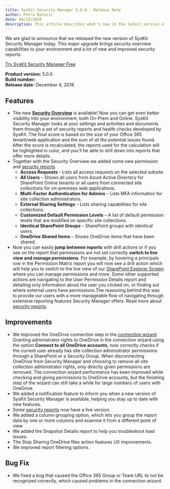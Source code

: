 ```yaml
---
title: SysKit Security Manager 5.0.0 - Release Note
author: Petra Baresic
date: 04/12/2018 
description: This article describes what's new in the latest version of SysKit Security Manager.
---
```


We are glad to announce that we released the new version of SysKit Security Manager today.
This major upgrade brings security overview capabilities to your environment and a lot of new and improved security reports.

[Try SysKit Security Manager Free](https://www.syskit.com/products/security-manager/download/)

__Product version:__ 5.0.0  
__Build number:__      
__Release date:__ December 4, 2018  

## Features
* The new [__Security Overview__](#internal/get-to-know-security-manager/overview-screen) is available! Now you can get even better visibility into your environment, both On-Prem and Online. SysKit Security Manager looks at your settings and activities and documents them through a set of security reports and health checks developed by SysKit. The final score is based on the size of your Office 365 tenant/web application and the sum of all the potential issues found. After the score is recalculated, the reports used for the calculation will be highlighted in color, and you'll be able to drill down into reports that offer more details. 
* Together with the Security Overview we added some new permission and [security reports](#internal/get-to-know-security-manager/permissions-reports-screen)
    * __Access Requests__ - Lists  all access requests on the selected subsite. 
    * __All Users__ – Shows all users from Azure Active Directory for SharePoint Online tenants or all users from connected site collections for on-premises web applications. 
    * __Multi-Factor Authentication for Admins__ – Lists MFA information for site collection administrators. 
    * __External Sharing Settings__ – Lists sharing capabilities for site collections. 
    * __Customized Default Permission Levels__ – A list of default permission levels that are modified on specific site collections. 
    * __Identical SharePoint Groups__ – SharePoint groups with identical users. 
    * __OneDrive Shared Items__ – Shows OneDrive items that have been shared.
* Now you can easily __jump between reports__ with drill actions or if you see on the report that permissions are not set correctly __switch to live view and manage permissions__. For example, by hovering a principals row in the Permission Matrix report you will now see a drill action which will help you to switch to the live view of our [SharePoint Explorer Screen](#internal/get-to-know-security-manager/site-collections-screen) where you can manage permissions and more. Some other supported actions are navigating to the User Permission Details report and detailing only information about the user you clicked on, or finding out where external users have permissions.The reasoning behind this was to provide our users with a more manageable flow of navigating through extensive reporting features Security Manager offers. Read more about [security reports](#internal/get-to-know-security-manager/permissions-reports-screen).
## Improvements
* We improved the OneDrive connection step in the [connection wizard](#internal/how-to/connect-to-office-365). Granting administrator rights to OneDrive in the connection wizard using the option __Connect to all OneDrive accounts__, now correctly checks if the current user already has site collection administrator permissions through a SharePoint or a Security Group. When disconnecting OneDrive from Security Manager and choosing to remove all site collection administrator rights, only directly given permissions are removed.
The connection wizard performance has been improved while checking and giving permissions to OneDrive accounts, but the finishing step of the wizard can still take a while for large numbers of users with OneDrive.
* We added a notification feature to inform you when a new version of SysKit Security Manager is available, helping you stay up to date with new features. 
* Some [security reports](#internal/get-to-know-security-manager/permissions-reports-screen) now have a live version.
* We added a column grouping option, which lets you group the report data by one or more columns and examine it from a different point of view
* We added the Snapshot Details report to help you troubleshoot load issues.
* The Stop Sharing OneDrive files action features UX improvements.
* We improved report filtering options.

## Bug Fix
* We fixed a bug that caused the Office 365 Group or Team URL to not be recognized correctly, which caused problems in the connection wizard.
